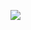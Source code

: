 ![](https://www.nta.go.jp/tmp/6ae8f00d-ac55-48f5-87c5-d1aeafe55a54/images/dc0c88e1b9e780e2c62575575d454cf2721f5657991f7a1edcabed41e0196746.jpg)
